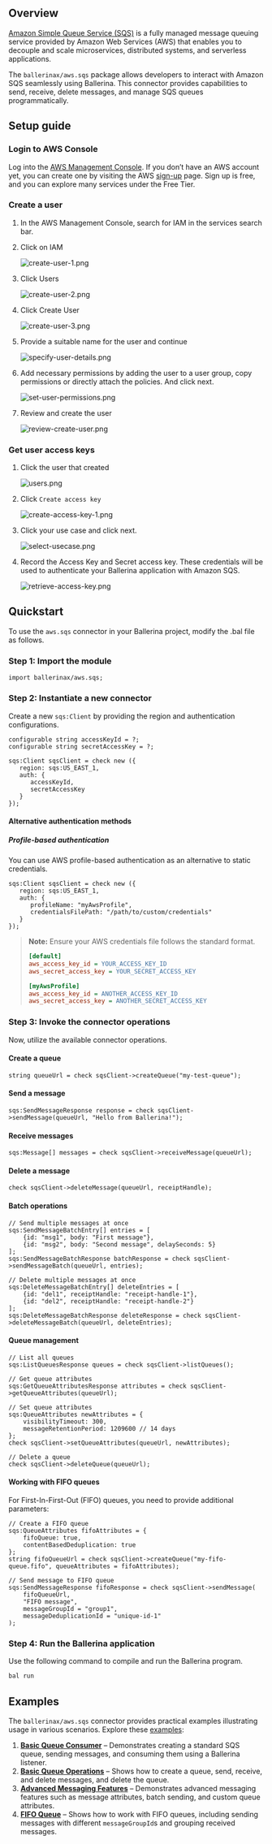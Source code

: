 ## Overview

[Amazon Simple Queue Service (SQS)](https://docs.aws.amazon.com/AWSSimpleQueueService/latest/SQSDeveloperGuide/welcome.html) is a fully managed message queuing service provided by Amazon Web Services (AWS) that enables you to decouple and scale microservices, distributed systems, and serverless applications.

The `ballerinax/aws.sqs` package allows developers to interact with Amazon SQS seamlessly using Ballerina. This connector provides capabilities to send, receive, delete messages, and manage SQS queues programmatically.

## Setup guide

### Login to AWS Console

Log into the [AWS Management Console](https://console.aws.amazon.com/console). If you don’t have an AWS account yet, you can create one by visiting the AWS [sign-up](https://aws.amazon.com/free/) page. Sign up is free, and you can explore many services under the Free Tier.

### Create a user

1. In the AWS Management Console, search for IAM in the services search bar.
2. Click on IAM

   ![create-user-1.png](https://raw.githubusercontent.com/ballerina-platform/module-ballerinax-aws.sqs/refs/heads/master/docs/setup/resources/create-user-1.png)

3. Click Users

   ![create-user-2.png](https://raw.githubusercontent.com/ballerina-platform/module-ballerinax-aws.sqs/refs/heads/master/docs/setup/resources/create-user-2.png)

4. Click Create User

   ![create-user-3.png](https://raw.githubusercontent.com/ballerina-platform/module-ballerinax-aws.sqs/refs/heads/master/docs/setup/resources/create-user-3.png)

5. Provide a suitable name for the user and continue

   ![specify-user-details.png](https://raw.githubusercontent.com/ballerina-platform/module-ballerinax-aws.sqs/refs/heads/master/docs/setup/resources/specify-user-details.png)

6. Add necessary permissions by adding the user to a user group, copy permissions or directly attach the policies. And click next.

   ![set-user-permissions.png](https://raw.githubusercontent.com/ballerina-platform/module-ballerinax-aws.sqs/refs/heads/master/docs/setup/resources/set-user-permissions.png)
7. Review and create the user

   ![review-create-user.png](https://raw.githubusercontent.com/ballerina-platform/module-ballerinax-aws.sqs/refs/heads/master/docs/setup/resources/review-create-user.png)

### Get user access keys

1. Click the user that created

   ![users.png](https://raw.githubusercontent.com/ballerina-platform/module-ballerinax-aws.sqs/refs/heads/master/docs/setup/resources/users.png)

2. Click `Create access key`

   ![create-access-key-1.png](https://raw.githubusercontent.com/ballerina-platform/module-ballerinax-aws.sqs/refs/heads/master/docs/setup/resources/create-access-key-1.png)

3. Click your use case and click next.

   ![select-usecase.png](https://raw.githubusercontent.com/ballerina-platform/module-ballerinax-aws.sqs/refs/heads/master/docs/setup/resources/select-usecase.png)

4. Record the Access Key and Secret access key. These credentials will be used to authenticate your Ballerina application with Amazon SQS.

   ![retrieve-access-key.png](https://raw.githubusercontent.com/ballerina-platform/module-ballerinax-aws.sqs/refs/heads/master/docs/setup/resources/retrieve-access-key.png)

## Quickstart

To use the `aws.sqs` connector in your Ballerina project, modify the .bal file as follows.

### Step 1: Import the module

```ballerina
import ballerinax/aws.sqs;
```

### Step 2: Instantiate a new connector

Create a new `sqs:Client` by providing the region and authentication configurations.

```ballerina
configurable string accessKeyId = ?;
configurable string secretAccessKey = ?;

sqs:Client sqsClient = check new ({
   region: sqs:US_EAST_1,
   auth: {
      accessKeyId,
      secretAccessKey
   }
});
```

#### Alternative authentication methods

##### Profile-based authentication

You can use AWS profile-based authentication as an alternative to static credentials.

```ballerina
sqs:Client sqsClient = check new ({
   region: sqs:US_EAST_1,
   auth: {
      profileName: "myAwsProfile",
      credentialsFilePath: "/path/to/custom/credentials"
   }
});
```

> **Note:** Ensure your AWS credentials file follows the standard format.
>
> ```ini
> [default]
> aws_access_key_id = YOUR_ACCESS_KEY_ID
> aws_secret_access_key = YOUR_SECRET_ACCESS_KEY
>
> [myAwsProfile]
> aws_access_key_id = ANOTHER_ACCESS_KEY_ID
> aws_secret_access_key = ANOTHER_SECRET_ACCESS_KEY
> ```


### Step 3: Invoke the connector operations

Now, utilize the available connector operations.

#### Create a queue
```ballerina
string queueUrl = check sqsClient->createQueue("my-test-queue");
```

#### Send a message
```ballerina
sqs:SendMessageResponse response = check sqsClient->sendMessage(queueUrl, "Hello from Ballerina!");
```

#### Receive messages
```ballerina
sqs:Message[] messages = check sqsClient->receiveMessage(queueUrl);
```

#### Delete a message
```ballerina
check sqsClient->deleteMessage(queueUrl, receiptHandle);
```

#### Batch operations
```ballerina
// Send multiple messages at once
sqs:SendMessageBatchEntry[] entries = [
    {id: "msg1", body: "First message"},
    {id: "msg2", body: "Second message", delaySeconds: 5}
];
sqs:SendMessageBatchResponse batchResponse = check sqsClient->sendMessageBatch(queueUrl, entries);

// Delete multiple messages at once
sqs:DeleteMessageBatchEntry[] deleteEntries = [
    {id: "del1", receiptHandle: "receipt-handle-1"},
    {id: "del2", receiptHandle: "receipt-handle-2"}
];
sqs:DeleteMessageBatchResponse deleteResponse = check sqsClient->deleteMessageBatch(queueUrl, deleteEntries);
```

#### Queue management
```ballerina
// List all queues
sqs:ListQueuesResponse queues = check sqsClient->listQueues();

// Get queue attributes
sqs:GetQueueAttributesResponse attributes = check sqsClient->getQueueAttributes(queueUrl);

// Set queue attributes
sqs:QueueAttributes newAttributes = {
    visibilityTimeout: 300,
    messageRetentionPeriod: 1209600 // 14 days
};
check sqsClient->setQueueAttributes(queueUrl, newAttributes);

// Delete a queue
check sqsClient->deleteQueue(queueUrl);
```

#### Working with FIFO queues

For First-In-First-Out (FIFO) queues, you need to provide additional parameters:

```ballerina
// Create a FIFO queue
sqs:QueueAttributes fifoAttributes = {
    fifoQueue: true,
    contentBasedDeduplication: true
};
string fifoQueueUrl = check sqsClient->createQueue("my-fifo-queue.fifo", queueAttributes = fifoAttributes);

// Send message to FIFO queue
sqs:SendMessageResponse fifoResponse = check sqsClient->sendMessage(
    fifoQueueUrl,
    "FIFO message",
    messageGroupId = "group1",
    messageDeduplicationId = "unique-id-1"
);
```

### Step 4: Run the Ballerina application

Use the following command to compile and run the Ballerina program.

```bash
bal run
```

## Examples

The `ballerinax/aws.sqs` connector provides practical examples illustrating usage in various scenarios. Explore these [examples](https://github.com/ballerina-platform/module-ballerinax-aws.sqs/tree/master/examples):

1. [**Basic Queue Consumer**](https://github.com/ballerina-platform/module-ballerinax-aws.sqs/tree/master/examples/basic-queue-consumer) – Demonstrates creating a standard SQS queue, sending messages, and consuming them using a Ballerina listener.
2. [**Basic Queue Operations**](https://github.com/ballerina-platform/module-ballerinax-aws.sqs/tree/master/examples/basic-queue-operations) – Shows how to create a queue, send, receive, and delete messages, and delete the queue.
3. [**Advanced Messaging Features**](https://github.com/ballerina-platform/module-ballerinax-aws.sqs/tree/master/examples/advanced-messaging-features) – Demonstrates advanced messaging features such as message attributes, batch sending, and custom queue attributes.
4. [**FIFO Queue**](https://github.com/ballerina-platform/module-ballerinax-aws.sqs/tree/master/examples/fifo-queue) – Shows how to work with FIFO queues, including sending messages with different `messageGroupId`s and grouping received messages.
